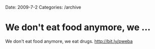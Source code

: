 Date: 2009-7-2
Categories: /archive

# We don't eat food anymore, we ...

We don't eat food anymore, we eat drugs. <a href="http://bit.ly/pweba" rel="nofollow">http://bit.ly/pweba</a>
